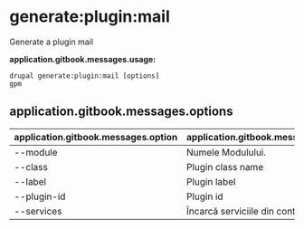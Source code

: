 # generate:plugin:mail
Generate a plugin mail

**application.gitbook.messages.usage:**
```
drupal generate:plugin:mail [options]
gpm
```

## application.gitbook.messages.options
application.gitbook.messages.option | application.gitbook.messages.details
-------|-------------
--module | Numele Modulului.
--class | Plugin class name
--label | Plugin label
--plugin-id | Plugin id
--services | Încarcă serviciile din container.
